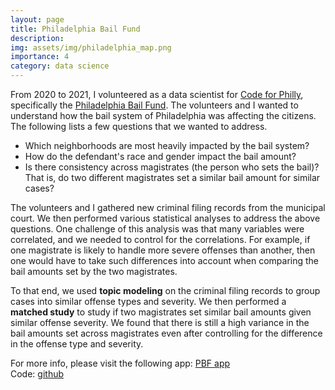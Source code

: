```yaml
---
layout: page
title: Philadelphia Bail Fund
description: 
img: assets/img/philadelphia_map.png
importance: 4
category: data science
---
```

From 2020 to 2021, I volunteered as a data scientist for <a href="https://codeforphilly.org/">Code for Philly</a>, specifically the <a href="https://www.phillybailfund.org/">Philadelphia Bail Fund</a>. The volunteers and I wanted to understand how the bail system of Philadelphia was affecting the citizens. The following lists a few questions that we wanted to address.

* Which neighborhoods are most heavily impacted by the bail system?
* How do the defendant's race and gender impact the bail amount?
* Is there consistency across magistrates (the person who sets the bail)? That is, do two different magistrates set a similar bail amount for similar cases? 

The volunteers and I gathered new criminal filing records from the municipal court. We then performed various statistical analyses to address the above questions. One challenge of this analysis was that many variables were correlated, and we needed to control for the correlations. For example, if one magistrate is likely to handle more severe offenses than another, then one would have to take such differences into account when comparing the bail amounts set by the two magistrates. 
 
To that end, we used **topic modeling** on the criminal filing records to group cases into similar offense types and severity. We then performed a **matched study** to study if two magistrates set similar bail amounts given similar offense severity. We found that there is still a high variance in the bail amounts set across magistrates even after controlling for the difference in the offense type and severity. 

For more info, please visit the following app: <a href="https://codeforphilly-pbf-analysis-app-hzafyl.streamlitapp.com/">PBF app</a>  
Code: <a href="https://github.com/CodeForPhilly/pbf-analysis">github</a>  
